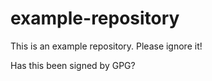# example-repository
This is an example repository. Please ignore it!
<!--- Hello world! -->

Has this been signed by GPG?
